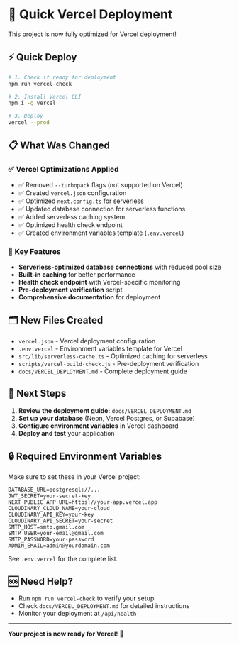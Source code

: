 # 🚀 Quick Vercel Deployment

This project is now fully optimized for Vercel deployment!

## ⚡ Quick Deploy

```bash
# 1. Check if ready for deployment
npm run vercel-check

# 2. Install Vercel CLI
npm i -g vercel

# 3. Deploy
vercel --prod
```

## 📋 What Was Changed

### ✅ Vercel Optimizations Applied
- ✅ Removed `--turbopack` flags (not supported on Vercel)
- ✅ Created `vercel.json` configuration
- ✅ Optimized `next.config.ts` for serverless
- ✅ Updated database connection for serverless functions
- ✅ Added serverless caching system
- ✅ Optimized health check endpoint
- ✅ Created environment variables template (`.env.vercel`)

### 🔧 Key Features
- **Serverless-optimized database connections** with reduced pool size
- **Built-in caching** for better performance
- **Health check endpoint** with Vercel-specific monitoring
- **Pre-deployment verification** script
- **Comprehensive documentation** for deployment

## 🗂️ New Files Created
- `vercel.json` - Vercel deployment configuration
- `.env.vercel` - Environment variables template for Vercel
- `src/lib/serverless-cache.ts` - Optimized caching for serverless
- `scripts/vercel-build-check.js` - Pre-deployment verification
- `docs/VERCEL_DEPLOYMENT.md` - Complete deployment guide

## 📖 Next Steps

1. **Review the deployment guide:** `docs/VERCEL_DEPLOYMENT.md`
2. **Set up your database** (Neon, Vercel Postgres, or Supabase)
3. **Configure environment variables** in Vercel dashboard
4. **Deploy and test** your application

## 🔒 Required Environment Variables

Make sure to set these in your Vercel project:

```env
DATABASE_URL=postgresql://...
JWT_SECRET=your-secret-key
NEXT_PUBLIC_APP_URL=https://your-app.vercel.app
CLOUDINARY_CLOUD_NAME=your-cloud
CLOUDINARY_API_KEY=your-key
CLOUDINARY_API_SECRET=your-secret
SMTP_HOST=smtp.gmail.com
SMTP_USER=your-email@gmail.com
SMTP_PASSWORD=your-password
ADMIN_EMAIL=admin@yourdomain.com
```

See `.env.vercel` for the complete list.

## 🆘 Need Help?

- Run `npm run vercel-check` to verify your setup
- Check `docs/VERCEL_DEPLOYMENT.md` for detailed instructions
- Monitor your deployment at `/api/health`

---

**Your project is now ready for Vercel! 🎉**